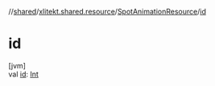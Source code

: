 //[shared](../../../index.md)/[xlitekt.shared.resource](../index.md)/[SpotAnimationResource](index.md)/[id](id.md)

# id

[jvm]\
val [id](id.md): [Int](https://kotlinlang.org/api/latest/jvm/stdlib/kotlin/-int/index.html)
